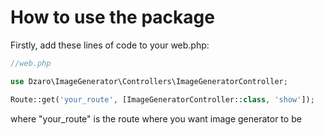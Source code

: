 # How to use the package

Firstly, add these lines of code to your web.php:

```php
//web.php

use Dzaro\ImageGenerator\Controllers\ImageGeneratorController;

Route::get('your_route', [ImageGeneratorController::class, 'show']);
```

where "your_route" is the route where you want image generator to be